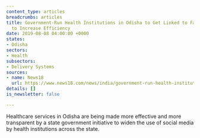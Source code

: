```yaml
---
content_type: articles
breadcrumbs: articles
title: Government-Run Health Institutions in Odisha to Get Linked to Facebook & Twitter
  to Increase Efficiency
date: 2019-08-08 04:00:00 +0000
states:
- Odisha
sectors:
- Health
subsectors:
- Delivery Systems
sources:
- name: News18
  url: https://www.news18.com/news/india/government-run-health-institutions-in-odisha-to-get-linked-to-facebook-twitter-to-increase-efficiency-2254915.html
details: []
is_newsletter: false

---
```

Healthcare services in Odisha are being made more effective and more transparent by a state government initiative to widen the use of social media by health institutions across the state.

